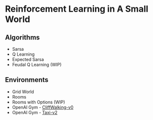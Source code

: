 # Reinforcement Learning in A Small World

## Algorithms
* Sarsa
* Q Learning
* Expected Sarsa
* Feudal Q Learning (WIP)

## Environments
* Grid World
* Rooms
* Rooms with Options (WIP)
* OpenAI Gym - [CliffWalking-v0](https://gym.openai.com/envs/CliffWalking-v0/)
* OpenAI Gym - [Taxi-v2](https://gym.openai.com/envs/Taxi-v2/) 


